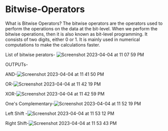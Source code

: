 # Bitwise-Operators

What is Bitwise Operators?
The bitwise operators are the operators used to perform the operations on the data at the bit-level. When we perform the bitwise operations, then it is also known as bit-level programming. It consists of two digits, either 0 or 1. It is mainly used in numerical computations to make the calculations faster.

List of bitwise perators-
![Screenshot 2023-04-04 at 11 07 59 PM](https://user-images.githubusercontent.com/91966167/229880077-69ddcbde-8ca3-4056-8f54-831056f42351.png)

OUTPUTs-
 
AND-![Screenshot 2023-04-04 at 11 41 50 PM](https://user-images.githubusercontent.com/91966167/229881090-d6e2a1ae-1b69-4180-92cf-effe18f75f66.png)

OR-![Screenshot 2023-04-04 at 11 42 19 PM](https://user-images.githubusercontent.com/91966167/229881223-14549815-e4ce-4878-8202-82c9e899ec9b.png)

XOR-![Screenshot 2023-04-04 at 11 42 59 PM](https://user-images.githubusercontent.com/91966167/229881398-5790ca8e-6566-456e-bae3-e56b4b9fcce9.png)

One's Complementary-![Screenshot 2023-04-04 at 11 52 19 PM](https://user-images.githubusercontent.com/91966167/229883387-c11d06c6-6a7c-4d96-b568-f7df9b6226cd.png)

Left Shift -![Screenshot 2023-04-04 at 11 53 12 PM](https://user-images.githubusercontent.com/91966167/229883558-601c73ce-2729-48e5-8ceb-b1675859a36f.png)

Right Shift-![Screenshot 2023-04-04 at 11 53 43 PM](https://user-images.githubusercontent.com/91966167/229883680-d815d5d3-9df7-4852-880b-bae21f1b1fcd.png)
